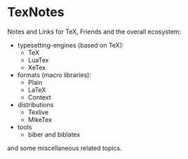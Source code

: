 # TexNotes

Notes and Links for TeX, Friends and the overall ecosystem:
* typesetting-engines (based on TeX):
    * TeX
    * LuaTex
    * XeTex
* formats (macro libraries):
    * Plain
    * LaTeX
    * Context
* distributions
    * Texlive
    * MikeTex
* tools
    * biber and biblatex

and some miscellaneous related topics.

